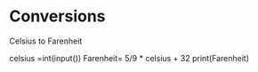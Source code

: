 # Conversions
Celsius to Farenheit

celsius =int(input())
Farenheit= 5/9 * celsius + 32
print(Farenheit)
